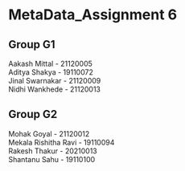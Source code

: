 # MetaData_Assignment 6

Group G1 
-----------------------------------

Aakash Mittal - 21120005\
Aditya Shakya - 19110072\
Jinal Swarnakar - 21120009\
Nidhi Wankhede - 21120013


Group G2 
-----------------------------------

Mohak Goyal - 21120012\
Mekala Rishitha Ravi - 19110094\
Rakesh Thakur - 20210013\
Shantanu Sahu - 19110100
